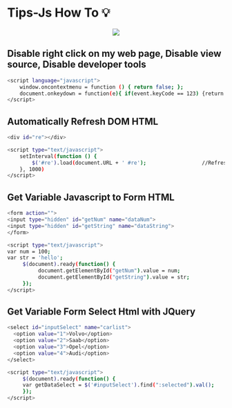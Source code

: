# Tips-Js How To :bulb:

<p align="center">
  <img src ="http://i.imgur.com/dSkU3uC.png" />
</p>


## Disable right click on my web page, Disable view source, Disable developer tools
``` bash
<script language="javascript">
    window.oncontextmenu = function () { return false; };
    document.onkeydown = function(e){ if(event.keyCode == 123) {return false; } if(e.ctrlKey && e.shiftKey && e.keyCode == 'I'.charCodeAt(0)){return false;}if(e.ctrlKey && e.shiftKey && e.keyCode == 'J'.charCodeAt(0)){return false;}if(e.ctrlKey && e.keyCode == 'U'.charCodeAt(0)){return false;}}
</script>
```

## Automatically  Refresh DOM HTML
``` bash
<div id="re"></div>

<script type="text/javascript">
    setInterval(function () {
        $('#re').load(document.URL + ' #re');                  //Refresh 1 second
    }, 1000)
</script>
```
## Get Variable Javascript to Form HTML
``` bash
<form action="">
<input type="hidden" id="getNum" name="dataNum">
<input type="hidden" id="getString" name="dataString">
</form>

<script type="text/javascript">
var num = 100;
var str = 'hello';
     $(document).ready(function() {
          document.getElementById("getNum").value = num;
          document.getElementById("getString").value = str;
     });
</script>
```

## Get Variable Form Select Html with JQuery
``` bash
<select id="inputSelect" name="carlist">
  <option value="1">Volvo</option>
  <option value="2">Saab</option>
  <option value="3">Opel</option>
  <option value="4">Audi</option>
</select>

<script type="text/javascript">
     $(document).ready(function() {
     var getDataSelect = $('#inputSelect').find(":selected").val();
     });
</script>
```

